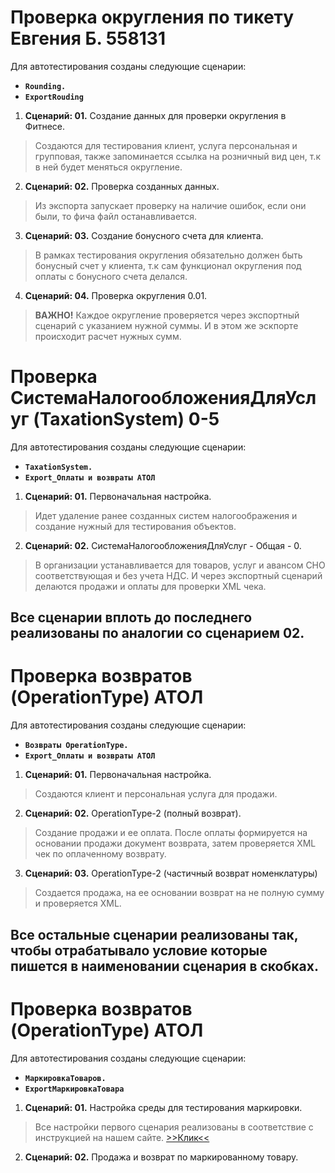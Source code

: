 # Проверка округления по тикету Евгения Б. 558131 #

Для автотестирования созданы следующие сценарии:

- **`Rounding.`**
- **`ExportRouding`**

1. **Сценарий: 01.** Создание данных для проверки округления в Фитнесе.
>   Создаются для тестирования клиент, услуга персональная и групповая, также запоминается ссылка на розничный вид цен, т.к в ней будет меняться округление.

2. **Сценарий: 02.** Проверка созданных данных.
>   Из экспорта запускает проверку на наличие ошибок, если они были, то фича файл останавливается.

3. **Сценарий: 03.** Создание бонусного счета для клиента.
>   В рамках тестирования округления обязательно должен быть бонусный счет у клиента, т.к сам функционал округления под оплаты с бонусного счета делался.

4. **Сценарий: 04.** Проверка округления 0.01.
>   **ВАЖНО!** Каждое округление проверяется через экспортный сценарий с указанием нужной суммы. И в этом же эскпорте происходит расчет нужных сумм.

# Проверка СистемаНалогообложенияДляУслуг (TaxationSystem) 0-5 #

Для автотестирования созданы следующие сценарии:

- **`TaxationSystem.`**
- **`Export_Оплаты и возвраты АТОЛ`**

1. **Сценарий: 01.** Первоначальная настройка.
>   Идет удаление ранее созданных систем налогоображения и создание нужный для тестирования объектов.

2. **Сценарий: 02.** СистемаНалогообложенияДляУслуг - Общая - 0.
>   В организации устанавливается для товаров, услуг и авансом СНО соответствующая и без учета НДС. И через экспортный сценарий делаются продажи и оплаты для проверки XML чека.


Все сценарии вплоть до последнего реализованы по аналогии со сценарием 02.
---

# Проверка возвратов (OperationType) АТОЛ #

Для автотестирования созданы следующие сценарии:

- **`Возвраты OperationType.`**
- **`Export_Оплаты и возвраты АТОЛ`**

1. **Сценарий: 01.** Первоначальная настройка.
>   Создаются клиент и персональная услуга для продажи.

2. **Сценарий: 02.** OperationType-2 (полный возврат).
>   Создание продажи и ее оплата. После оплаты формируется на основании продажи документ возврата, затем проверяется XML чек по оплаченному возврату.

3. **Сценарий: 03.** OperationType-2 (частичный возврат номенклатуры)
>   Создается продажа, на ее основании возврат на не полную сумму и проверяется XML.

Все остальные сценарии реализованы так, чтобы отрабатывало условие которые пишется в наименовании сценария в скобках.
---

# Проверка возвратов (OperationType) АТОЛ #

Для автотестирования созданы следующие сценарии:

- **`МаркировкаТоваров.`**
- **`ExportМаркировкаТовара`**

1. **Сценарий: 01.** Настройка среды для тестирования маркировки.
>   Все настройки первого сценария реализованы в соответствие с инструкцией на нашем сайте. [>>Клик<<](https://helixtest.atlassian.net/wiki/spaces/ins/pages/2949139#%D0%9C%D0%B0%D1%80%D0%BA%D0%B8%D1%80%D0%BE%D0%B2%D0%B0%D0%BD%D0%BD%D1%8B%D0%B5-%D1%82%D0%BE%D0%B2%D0%B0%D1%80%D1%8B(%D0%94%D0%B0%D0%BD%D0%BD%D1%8B%D0%B5-%D0%B8-%D0%BA%D0%B0%D0%BA-%D0%BF%D1%80%D0%BE%D0%B2%D0%B5%D1%80%D1%8F%D1%82%D1%8C))

2. **Сценарий: 02.** Продажа и возврат по маркированному товару.
>   